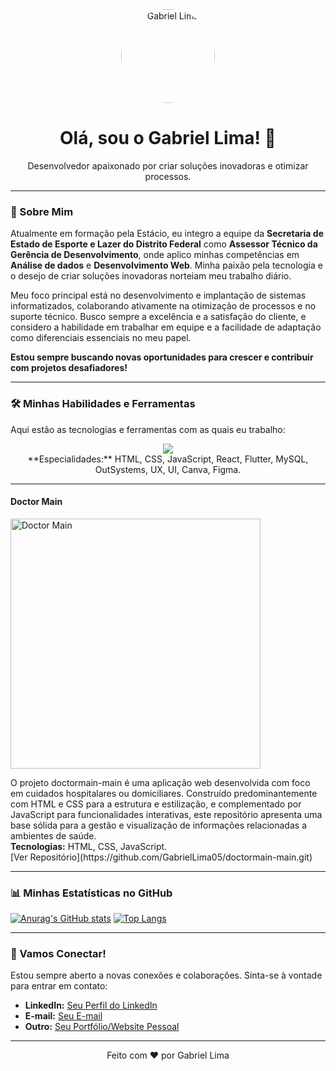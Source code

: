 <div align="center">
  <img src="https://media.licdn.com/dms/image/v2/D4D03AQHnc8RmOXE5LQ/profile-displayphoto-shrink_800_800/B4DZWj1PViGkAc-/0/1742210398384?e=1755734400&v=beta&t=fMqHa7A9hAwCDbxZuN0_UjF-H2mK9RS_SQxLfJCHi6k" width="150px" alt="Gabriel Lima" style="border-radius: 50%;">
  <h1>Olá, sou o Gabriel Lima! 👋</h1>
  <p>Desenvolvedor apaixonado por criar soluções inovadoras e otimizar processos.</p>
</div>

---

### 🚀 Sobre Mim

Atualmente em formação pela Estácio, eu integro a equipe da **Secretaria de Estado de Esporte e Lazer do Distrito Federal** como **Assessor Técnico da Gerência de Desenvolvimento**, onde aplico minhas competências em **Análise de dados** e **Desenvolvimento Web**. Minha paixão pela tecnologia e o desejo de criar soluções inovadoras norteiam meu trabalho diário.

Meu foco principal está no desenvolvimento e implantação de sistemas informatizados, colaborando ativamente na otimização de processos e no suporte técnico. Busco sempre a excelência e a satisfação do cliente, e considero a habilidade em trabalhar em equipe e a facilidade de adaptação como diferenciais essenciais no meu papel.

**Estou sempre buscando novas oportunidades para crescer e contribuir com projetos desafiadores!**

---

### 🛠️ Minhas Habilidades e Ferramentas

Aqui estão as tecnologias e ferramentas com as quais eu trabalho:

<p align="center">
  <img src="https://skillicons.dev/icons?i=html,css,js,react,flutter,mysql,figma,git,github,vscode" />
  <br>
  **Especialidades:** HTML, CSS, JavaScript, React, Flutter, MySQL, OutSystems, UX, UI, Canva, Figma.
</p>

---

#### **Doctor Main**
<p>
  <a href="https://github.com/GabrielLima05/doctormain-main">
    <img src="blob:https://gemini.google.com/248ded3f-559a-491f-af4d-f04854dd4b46" alt="Doctor Main" width="400">
  </a>
</p>
<p>O projeto doctormain-main é uma aplicação web desenvolvida com foco em cuidados hospitalares ou domiciliares. Construído predominantemente com HTML e CSS para a estrutura e estilização, e complementado por JavaScript para funcionalidades interativas, este repositório apresenta uma base sólida para a gestão e visualização de informações relacionadas a ambientes de saúde. 
  <br><strong>Tecnologias:</strong> HTML, CSS, JavaScript.
  <br>[Ver Repositório](https://github.com/GabrielLima05/doctormain-main.git) 
</p>

---

### 📊 Minhas Estatísticas no GitHub

[![Anurag's GitHub stats](https://github-readme-stats.vercel.app/api?username=SEU_USERNAME_AQUI&show_icons=true&theme=dark)](https://github.com/anuraghazra/github-readme-stats)
[![Top Langs](https://github-readme-stats.vercel.app/api/top-langs/?username=SEU_USERNAME_AQUI&layout=compact&theme=dark)](https://github.com/anuraghazra/github-readme-stats)

---

### 💬 Vamos Conectar!

Estou sempre aberto a novas conexões e colaborações. Sinta-se à vontade para entrar em contato:

* **LinkedIn:** [Seu Perfil do LinkedIn](https://www.linkedin.com/in/gabriel-lima-308a46242/)
* **E-mail:** [Seu E-mail](mailto:gabriel05.dev@gmail.com)
* **Outro:** [Seu Portfólio/Website Pessoal ](https://github.com/GabrielLima05)

---

<p align="center">Feito com ❤️ por Gabriel Lima</p>
